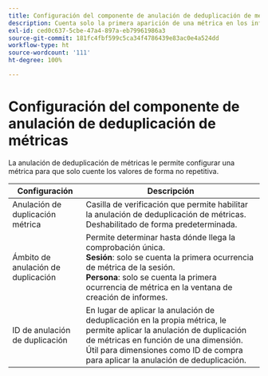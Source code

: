```yaml
---
title: Configuración del componente de anulación de deduplicación de métricas
description: Cuenta solo la primera aparición de una métrica en los informes.
exl-id: ced0c637-5cbe-47a4-897a-eb79961986a3
source-git-commit: 181fc4fbf599c5ca34f4786439e83ac0e4a524dd
workflow-type: ht
source-wordcount: '111'
ht-degree: 100%

---
```


# Configuración del componente de anulación de deduplicación de métricas

La anulación de deduplicación de métricas le permite configurar una métrica para que solo cuente los valores de forma no repetitiva.

| Configuración | Descripción |
| --- | --- |
| Anulación de duplicación métrica | Casilla de verificación que permite habilitar la anulación de deduplicación de métricas. Deshabilitado de forma predeterminada. |
| Ámbito de anulación de duplicación | Permite determinar hasta dónde llega la comprobación única.<br>**Sesión**: solo se cuenta la primera ocurrencia de métrica de la sesión.<br>**Persona**: solo se cuenta la primera ocurrencia de métrica en la ventana de creación de informes. |
| ID de anulación de duplicación | En lugar de aplicar la anulación de deduplicación en la propia métrica, le permite aplicar la anulación de duplicación de métricas en función de una dimensión. Útil para dimensiones como ID de compra para aplicar la anulación de deduplicación. |
